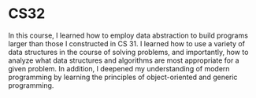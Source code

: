 # CS32
In this course, I learned how to employ data abstraction to build programs larger than those I constructed in CS 31. I learned how to use a variety of data structures in the course of solving problems, and importantly, how to analyze what data structures and algorithms are most appropriate for a given problem. In addition, I deepened my understanding of modern programming by learning the principles of object-oriented and generic programming.
